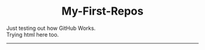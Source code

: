 <h1 align = "center"> My-First-Repos</h1>
Just testing out how GitHub Works. <br> Trying html here too.
<hr>
